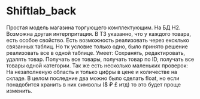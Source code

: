 # Shiftlab_back
Простая модель магазина торгующего комплектующим. На БД H2.
Возможна другая интерпритация. В ТЗ указанно, что у каждого товара, есть особое свойство. Есть возможность реализовать через ексклько связанных таблиц. Но тк условие только одно, было принято решение реализовать все в одной таблице.
Умеет: Сохранять, редактировать, удалять товар. Получать все товары, получать товар по ID, получать все товары одной категории.
Так же есть несколько маленьких проверок: На незаполненую область и только цифры в цене и количестве на складе. В целом последние два можно было сделать float, но если понадобится хранить в них символы ($ ₽ £ итд) то это будет проще изменить.
